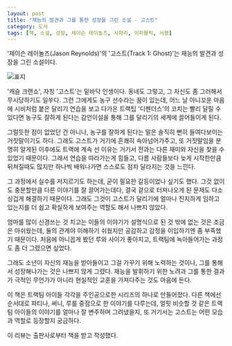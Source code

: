 ```yaml
---
layout: post
title: "재능의 발견과 그를 통한 성장을 그린 소설 - 고스트"
category: 도서
tags: [책, 소설, 성장, 제이슨 레이놀즈, 사파리, 이퍼블릭, 서평]
---
```


'제이슨 레이놀즈(Jason Reynolds)'의
'고스트(Track 1: Ghost)'는
재능의 발견과 성장을 그린 소설이다.

![표지](https://images2.imgbox.com/bd/7b/4RqmXHWO_o.jpg)

'캐슬 크랜쇼', 자칭 '고스트'는 밑바닥 인생이다.
동네도 그렇고, 그 자신도 좀 그러해서 무시당하기도 일쑤다.
그런 그에게도 농구 선수라는 꿈이 있는데,
어느 날 아니꼬운 마음에 시비처럼 붙은 달리기 연습을 보고 다가온 트랙팁 '디펜더스'의 코치는
빨리 달릴 수 있다면 농구도 잘하게 된다는 감언이설을 통해
그를 달리기의 세계에 끌어들이게 된다.

그럴듯한 점이 없었던 건 아니나,
농구를 잘하게 된다는 말은 솔직히 뻔히 들여다보이는 거짓말이기도 하다.
그래도 고스트가 거기에 흔쾌히 속아넘어가주고,
또 거짓말임을 분명히 알게된 이후에도 트랙에 계속 선 이유는
거기서 전과는 다른 재미와 자신을 찾을 수 있었기 때문이다.
그래서 연습을 따라가는게 힘들고,
다름 사람들보다 늦게 시작한만큼 뒤쳐질때도 많지만
하나씩 배워나가면 스스로도 점차 달라지는 것을 느낀다.

그 과정에서 실수를 저지르기도 하는데, 굳이 필요한 갈등이었나 싶기도 했다.
그것 없이도 충분할만큼 다른 이야기를 잘 끌어가는데다,
결국 겉으로 터져나오게 된 문제도 다소 싱겁게 해결하기 때문이다.
그래도 그것이 고스트가 달리기에 얼마나 진지하게 임하고 있는지를 더 쉽고 확실하게 보여주는 역할도 해서 나쁘지 않았다.

엄마를 많이 신경쓰는 것 치고는 이들의 이야기가 설명식으로 된 것 밖에 없는 것은 조금은 아쉬웠는데,
둘의 관계야 이해하기 쉬웠지만 공감하고 감정을 이입하기엔 좀 부족했기 때문이다.
처음에 아니꼽게 봤던 루와 사이가 좋아지고, 트랙팀에 녹아들어가는 과정도 좀 더 그렸으면 싶었다.

그래도 소년이 자신의 재능을 받아들이고 그걸 가꾸기 위해 노력하는 것이나,
그를 통해서 성장해나가는 것은 나쁘지 않게 그렸다.
재능을 발휘하기 위한 노려과 그를 통한 결과가 극적인 무언가가 아니라 현실적인 교훈을 가져다주는 것도 마음에 든다.

이 책은 트랙팀 아이들 각각을 주인공으로한 시리즈의 하나로 만들어졌다.
다른 책에선 순서대로 파티나, 써니, 루를 중점으로 한 이야기를 다루는데,
얼핏 비슷할 것 같은 트랙팀 아이들의 이야기를 얼마나 잘 변주하며 그려냈을지,
또 거기서는 고스트는 어떤 모습과 역할로 등장할지 궁금하다.



<div class="im im-info">
이 리뷰는 출판사로부터 책을 받고 작성했다.
</div>
